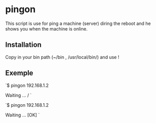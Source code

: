 # pingon

This script is use for ping a machine (server) diring the reboot and he shows you when the machine is online.

## Installation

Copy in your bin path (~/bin , /usr/local/bin/) and use !

## Exemple

`$ pingon 192.168.1.2

Waiting ...                  /
`

`$ pingon 192.168.1.2

Waiting ...                  [OK]
`

